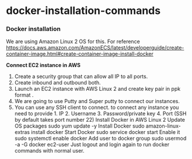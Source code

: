 # docker-installation-commands
### **Docker installation**
We are using Amazon Linux 2 OS for this. For reference
https://docs.aws.amazon.com/AmazonECS/latest/developerguide/create-container-image.html#create-container-image-install-docker


**Connect EC2 instance in AWS**
   1. Create a security group that can allow all IP to all ports. 
   2. Create inbound and outbound both.
   3. Launch an EC2 instance with AWS Linux 2 and create key pair in ppk format .
   4. We are going to use Putty and Super putty to connect our instances. 
   5. You can use any SSH client to connect.
to connect any instance you need to provide
    1. IP
    2. Username
    3. Password/private key
    4. Port (SSH by default takes port number 22)
Install Docker in AWS Linux 2
Update OS packages
sudo yum update -y
Install Docker
sudo amazon-linux-extras install docker
Start Docker
sudo service docker start
Enable it
sudo systemctl enable docker
Add user to docker group
sudo usermod -a -G docker ec2-user
Just logout and login again to run docker commands with normal user.